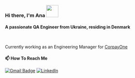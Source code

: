 <h3 align="left">Hi there, I'm Ana <img src="https://media.giphy.com/media/WUlplcMpOCEmTGBtBW/giphy.gif" width="40px">  </h3>
<h4 align="left">A passionate QA Engineer from Ukraine, residing in Denmark </h4>
<br>

Currently working as an Engineering Manager for <a href="https://www.corpayone.com/">CorpayOne</a>
<br>

#### 📫 How To Reach Me 
[![Gmail Badge](https://img.shields.io/badge/-Gmail-c14438?style=flat-square&logo=Gmail&logoColor=white&link=mailto:contato.weltonf@gmail.com)](mailto:ana.karnishyna@gmail.com)
<a href="https://www.linkedin.com/in/ana-karnishyna" target="_blank"><img src="https://img.shields.io/badge/LinkedIn-%230077B5.svg?&style=flat-square&logo=linkedin&logoColor=white" alt="LinkedIn"></a>

<br/>
